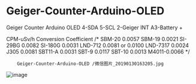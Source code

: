 # Geiger-Counter-Arduino-OLED
Geiger Counter Arduino OLED
4-SDA
5-SCL
2-Geiger INT
A3-Battery +

CPM-uSv/h Conversion Coefficient
/*
SBM-20 0.0057
SBM-19 0.0021
SI-29BG 0.0082
SI-180G 0.0031
LND-712 0.0081 or 0.0100
LND-7317 0.0024
J305 0.0081
SBT11-A 0.0031
SBT-9 0.0117
SBT-10 0.0013
M4011-0.0066
*/

        Geiger-Counter-Arduino-OLED /微信图片_20190130163205.jpg
![image](https://github.com/Edgar-Jie/Geiger-Counter-Arduino-OLED/raw/master/Geiger-Counter-Arduino-OLED/20190130162942.jpg)


      
